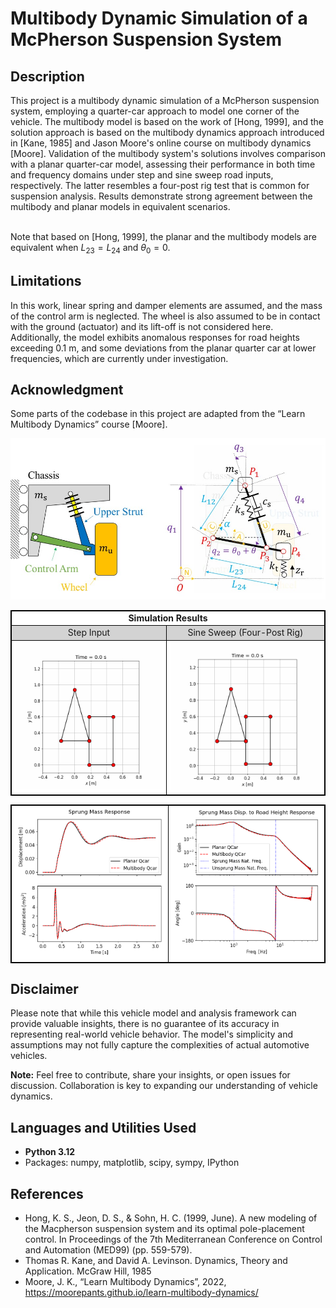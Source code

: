 # Multibody Dynamic Simulation of a McPherson Suspension System

<h2>Description</h2>
This project is a multibody dynamic simulation of a McPherson suspension system, employing a quarter-car approach to model one corner of the vehicle. The multibody model is based on the work of [Hong, 1999], and the solution approach is based on the multibody dynamics approach introduced in [Kane, 1985] and Jason Moore's online course on multibody dynamics [Moore]. Validation of the multibody system's solutions involves comparison with a planar quarter-car model, assessing their performance in both time and frequency domains under step and sine sweep road inputs, respectively. The latter resembles a four-post rig test that is common for suspension analysis. Results demonstrate strong agreement between the multibody and planar models in equivalent scenarios.<br>

<br>

Note that based on [Hong, 1999], the planar and the multibody models are equivalent when $L_{23} = L_{24}$ and $\theta_0 = 0$.

## Limitations
In this work, linear spring and damper elements are assumed, and the mass of the control arm is neglected. The wheel is also assumed to be in contact with the ground (actuator) and its lift-off is not considered here. Additionally, the model exhibits anomalous responses for road heights exceeding 0.1 m, and some deviations from the planar quarter car at lower frequencies, which are currently under investigation.

## Acknowledgment
Some parts of the codebase in this project are adapted from the “Learn Multibody Dynamics” course [Moore].

<img src="https://github.com/MoBehtash/multibody_mcpherson/blob/main/images/schematic.jpg" alt="Alt Text" width="800">



  <table style="border-collapse: collapse; border: 1px solid black; background-color: white;">
      <tr>
        <td colspan="2" align="center" style="border: 1px solid black;"><strong>Simulation Results</strong></td>
      </tr>
  <tr style="background-color: lightgray;">
    <td align="center" style="border: 1px solid black;">Step Input</td>
    <td align="center" style="border: 1px solid black;">Sine Sweep (Four-Post Rig)</td>
  </tr>  
    <tr>
      <td align="center" style="border: 1px solid black;"><img src="https://github.com/MoBehtash/multibody_mcpherson/blob/main/images/step_animation.gif" alt="Image 1" width="380"><br><strong></strong></td>
      <td align="center" style="border: 1px solid black;"><img src="https://github.com/MoBehtash/multibody_mcpherson/blob/main/images/chirp_animation.gif" alt="Image 2" width="380"><br><strong></strong></td>
    </tr>
  </table>
  <table style="border-collapse: collapse; border: 1px solid black; background-color: white;">
    <tr>
      <td align="center" style="border: 1px solid black;"><img src="https://github.com/MoBehtash/multibody_mcpherson/blob/main/images/time_res.png" width="380"><br><strong></strong></td>
      <td align="center" style="border: 1px solid black;"><img src="https://github.com/MoBehtash/multibody_mcpherson/blob/main/images/freq_res.png" width="380"><br><strong></strong></td>
    </tr>
  </table>
  
  
## Disclaimer
Please note that while this vehicle model and analysis framework can provide valuable insights, there is no guarantee of its accuracy in representing real-world vehicle behavior. The model's simplicity and assumptions may not fully capture the complexities of actual automotive vehicles.

**Note:** Feel free to contribute, share your insights, or open issues for discussion. Collaboration is key to expanding our understanding of vehicle dynamics.

<h2>Languages and Utilities Used</h2>

- <b>Python 3.12</b>
- Packages: numpy, matplotlib, scipy, sympy, IPython


## References
- Hong, K. S., Jeon, D. S., & Sohn, H. C. (1999, June). A new modeling of the Macpherson suspension system and its optimal pole-placement control. In Proceedings of the 7th Mediterranean Conference on Control and Automation (MED99) (pp. 559-579).
- Thomas R. Kane, and David A. Levinson. Dynamics, Theory and Application. McGraw Hill, 1985
- Moore, J. K., “Learn Multibody Dynamics”, 2022, https://moorepants.github.io/learn-multibody-dynamics/


